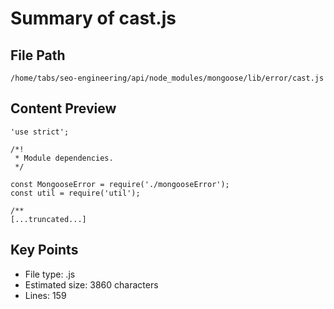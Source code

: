 # Summary of cast.js
  
## File Path
`/home/tabs/seo-engineering/api/node_modules/mongoose/lib/error/cast.js`

## Content Preview
```
'use strict';

/*!
 * Module dependencies.
 */

const MongooseError = require('./mongooseError');
const util = require('util');

/**
[...truncated...]
```

## Key Points
- File type: .js
- Estimated size: 3860 characters
- Lines: 159
